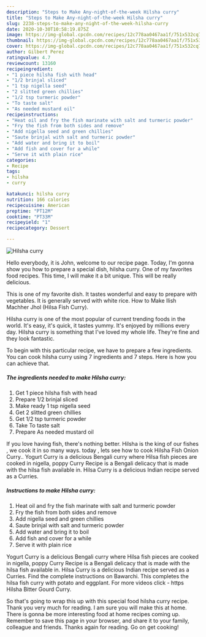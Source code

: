 ```yaml
---
description: "Steps to Make Any-night-of-the-week Hilsha curry"
title: "Steps to Make Any-night-of-the-week Hilsha curry"
slug: 2238-steps-to-make-any-night-of-the-week-hilsha-curry
date: 2020-10-30T10:58:19.875Z
image: https://img-global.cpcdn.com/recipes/12c778aa0467aa1f/751x532cq70/hilsha-curry-recipe-main-photo.jpg
thumbnail: https://img-global.cpcdn.com/recipes/12c778aa0467aa1f/751x532cq70/hilsha-curry-recipe-main-photo.jpg
cover: https://img-global.cpcdn.com/recipes/12c778aa0467aa1f/751x532cq70/hilsha-curry-recipe-main-photo.jpg
author: Gilbert Perez
ratingvalue: 4.7
reviewcount: 13160
recipeingredient:
- "1 piece hilsha fish with head"
- "1/2 brinjal sliced"
- "1 tsp nigella seed"
- "2 slitted green chillies"
- "1/2 tsp turmeric powder"
- "To taste salt"
- "As needed mustard oil"
recipeinstructions:
- "Heat oil and fry the fish marinate with salt and turmeric powder"
- "Fry the fish from both sides and remove"
- "Add nigella seed and green chillies"
- "Saute brinjal with salt and turmeric powder"
- "Add water and bring it to boil"
- "Add fish and cover for a while"
- "Serve it with plain rice"
categories:
- Recipe
tags:
- hilsha
- curry

katakunci: hilsha curry 
nutrition: 166 calories
recipecuisine: American
preptime: "PT12M"
cooktime: "PT33M"
recipeyield: "1"
recipecategory: Dessert

---
```



![Hilsha curry](https://img-global.cpcdn.com/recipes/12c778aa0467aa1f/751x532cq70/hilsha-curry-recipe-main-photo.jpg)

Hello everybody, it is John, welcome to our recipe page. Today, I'm gonna show you how to prepare a special dish, hilsha curry. One of my favorites food recipes. This time, I will make it a bit unique. This will be really delicious.

This is one of my favorite dish. It tastes wonderful and easy to prepare with vegetables. It is generally served with white rice. How to Make Ilish Machher Jhol (Hilsa Fish Curry).

Hilsha curry is one of the most popular of current trending foods in the world. It's easy, it's quick, it tastes yummy. It's enjoyed by millions every day. Hilsha curry is something that I've loved my whole life. They're fine and they look fantastic.


To begin with this particular recipe, we have to prepare a few ingredients. You can cook hilsha curry using 7 ingredients and 7 steps. Here is how you can achieve that.

<!--inarticleads1-->

##### The ingredients needed to make Hilsha curry:

1. Get 1 piece hilsha fish with head
1. Prepare 1/2 brinjal sliced
1. Make ready 1 tsp nigella seed
1. Get 2 slitted green chillies
1. Get 1/2 tsp turmeric powder
1. Take To taste salt
1. Prepare As needed mustard oil


If you love having fish, there&#39;s nothing better. Hilsha is the king of our fishes , we cook it in so many ways. today , lets see how to cook Hilsha Fish Onion Curry.. Yogurt Curry is a delicious Bengali curry where Hilsa fish pieces are cooked in nigella, poppy Curry Recipe is a Bengali delicacy that is made with the hilsa fish available in. Hilsa Curry is a delicious Indian recipe served as a Curries. 

<!--inarticleads2-->

##### Instructions to make Hilsha curry:

1. Heat oil and fry the fish marinate with salt and turmeric powder
1. Fry the fish from both sides and remove
1. Add nigella seed and green chillies
1. Saute brinjal with salt and turmeric powder
1. Add water and bring it to boil
1. Add fish and cover for a while
1. Serve it with plain rice


Yogurt Curry is a delicious Bengali curry where Hilsa fish pieces are cooked in nigella, poppy Curry Recipe is a Bengali delicacy that is made with the hilsa fish available in. Hilsa Curry is a delicious Indian recipe served as a Curries. Find the complete instructions on Bawarchi. This completes the hilsa fish curry with potato and eggplant. For more videos click - https Hilsha Bitter Gourd Curry. 

So that's going to wrap this up with this special food hilsha curry recipe. Thank you very much for reading. I am sure you will make this at home. There is gonna be more interesting food at home recipes coming up. Remember to save this page in your browser, and share it to your family, colleague and friends. Thanks again for reading. Go on get cooking!
